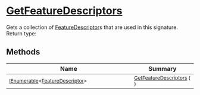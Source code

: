# [GetFeatureDescriptors](./Signature-100663439.md)

Gets a collection of [FeatureDescriptor](https://github.com/hargitomi97/sigstat/blob/master/docs/md/SigStat/Common/FeatureDescriptor.md)s that are used in this signature.
Return type:
## Methods

| Name | Summary | 
| --- | --- | 
| <sub>[IEnumerable](https://docs.microsoft.com/en-us/dotnet/api/System.Collections.Generic.IEnumerable-1)\<[FeatureDescriptor](./../FeatureDescriptor.md)></sub><img width=200/>| <sub>[GetFeatureDescriptors](./Signature-100663439.md) (  )</sub>| <br>


